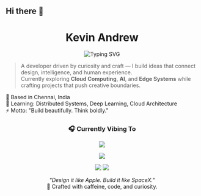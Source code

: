 ## Hi there 👋

<h1 align="center">Kevin Andrew</h1>
<p align="center">
  <img src="https://readme-typing-svg.herokuapp.com?font=JetBrains+Mono&pause=1000&color=00E5FF&center=true&vCenter=true&width=435&lines=Cloud+Innovator+☁️;Full+Stack+Developer+💻;AI+Explorer+🤖;Hackathon+Builder+⚡" alt="Typing SVG" />
</p>

> A developer driven by curiosity and craft — I build ideas that connect design, intelligence, and human experience.  
> Currently exploring **Cloud Computing**, **AI**, and **Edge Systems** while crafting projects that push creative boundaries.  

📍 Based in Chennai, India  
🧠 Learning: Distributed Systems, Deep Learning, Cloud Architecture  
⚡ Motto: "Build beautifully. Think boldly."

<h3 align="center">🎧 Currently Vibing To</h3>
<p align="center">
  <a href="https://open.spotify.com/user/g0oyyt3dtmeerb9muk6aiwqcv" target="_blank">
    <img src="https://spotify-github-profile.kittinanx.com/api/view?uid=g0oyyt3dtmeerb9muk6aiwqcv&cover_image=true&theme=novatorem&show_offline=false&background_color=0d1117&interchange=false&bar_color=00E5FF&bar_color_cover=false">
  </a>
</p>


<p align="center">
  <img src="https://skillicons.dev/icons?i=js,ts,python,react,nodejs,mongodb,aws,git,linux,tailwind,nextjs,flask,html,css" />
</p>
<p align="center">
  <img src="https://github-readme-stats.vercel.app/api?username=yourusername&show_icons=true&theme=react" />
  <img src="https://github-readme-streak-stats.herokuapp.com/?user=yourusername&theme=react" />
</p>


<p align="center">
  <i>"Design it like Apple. Build it like SpaceX."</i><br>
  🌙 Crafted with caffeine, code, and curiosity.
</p>


